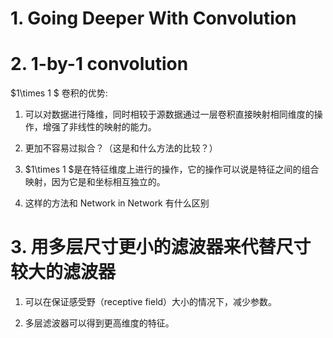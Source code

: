 # 1. Going Deeper With Convolution

# 2. 1-by-1 convolution

$1\times 1 $ 卷积的优势:

1. 可以对数据进行降维，同时相较于源数据通过一层卷积直接映射相同维度的操作，增强了非线性的映射的能力。

2. 更加不容易过拟合？（这是和什么方法的比较？）

3. $1\times 1 $是在特征维度上进行的操作，它的操作可以说是特征之间的组合映射，因为它是和坐标相互独立的。

4. 这样的方法和 Network in Network 有什么区别

# 3. 用多层尺寸更小的滤波器来代替尺寸较大的滤波器

1. 可以在保证感受野（receptive field）大小的情况下，减少参数。

2. 多层滤波器可以得到更高维度的特征。 
